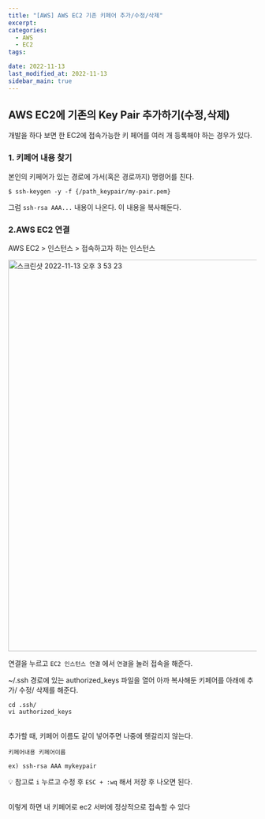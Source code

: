 ```yaml
---
title: "[AWS] AWS EC2 기존 키페어 추가/수정/삭제"
excerpt:
categories:
  - AWS
  - EC2
tags:

date: 2022-11-13
last_modified_at: 2022-11-13
sidebar_main: true
---
```


## AWS EC2에 기존의 Key Pair 추가하기(수정,삭제)

개발을 하다 보면 한 EC2에 접속가능한 키 페어를 여러 개 등록해야 하는 경우가 있다.

### 1. 키페어 내용 찾기

본인의 키페어가 있는 경로에 가서(혹은 경로까지) 명령어를 친다.

```
$ ssh-keygen -y -f {/path_keypair/my-pair.pem}
```

그럼 `ssh-rsa AAA...` 내용이 나온다.
이 내용을 복사해둔다.

### 2.AWS EC2 연결

AWS EC2 > 인스턴스 > 접속하고자 하는 인스턴스

<img width="794" alt="스크린샷 2022-11-13 오후 3 53 23" src="https://user-images.githubusercontent.com/31675698/201509727-cc7d8753-bb65-4b8f-8ec1-e1de4077f05e.png">

연결을 누르고 `EC2 인스턴스 연결` 에서 `연결`을 눌러 접속을 해준다.

~/.ssh 경로에 있는 authorized_keys 파일을 열어 아까 복사해둔 키페어를 아래에 추가/ 수정/ 삭제를 해준다.

```
cd .ssh/
vi authorized_keys
```

<br/>
추가할 때, 키페어 이름도 같이 넣어주면 나중에 헷갈리지 않는다.

```
키페어내용 키페어이름

ex) ssh-rsa AAA mykeypair
```

💡 참고로 `i` 누르고 수정 후 `ESC + :wq` 해서 저장 후 나오면 된다.

<br/>
이렇게 하면 내 키페어로 ec2 서버에 정상적으로 접속할 수 있다
